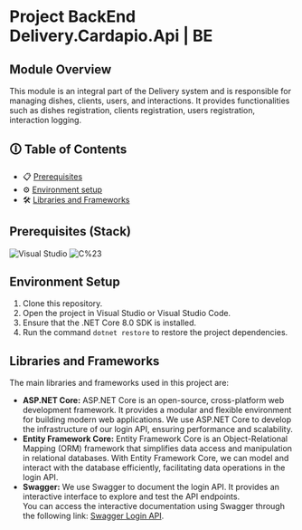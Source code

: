 # Project BackEnd Delivery.Cardapio.Api | BE

## Module Overview
This module is an integral part of the Delivery system and is responsible for managing dishes, clients, users, and interactions. 
It provides functionalities such as dishes registration, clients registration, users registration, interaction logging.

## **🛈 Table of Contents**
* 📋 [Prerequisites](#prerequisites-stack)
* ⚙️ [Environment setup](#environment-setup)
* 🛠️ [Libraries and Frameworks](#libraries-and-frameworks)

## Prerequisites (Stack)
![Visual Studio](https://img.shields.io/badge/Visual_Studio-%230078D7.svg?style=for-the-badge&logo=visual-studio&logoColor=white)
![C%23](https://img.shields.io/badge/C%23-%23239120.svg?style=for-the-badge&logo=c-sharp&logoColor=white)

## Environment Setup
1. Clone this repository.
2. Open the project in Visual Studio or Visual Studio Code.
3. Ensure that the .NET Core 8.0 SDK is installed.
4. Run the command `dotnet restore` to restore the project dependencies.

## Libraries and Frameworks
The main libraries and frameworks used in this project are:
- **ASP.NET Core:** ASP.NET Core is an open-source, cross-platform web development framework. It provides a modular and flexible environment for building modern web applications. We use ASP.NET Core to develop the infrastructure of our login API, ensuring performance and scalability.
- **Entity Framework Core:** Entity Framework Core is an Object-Relational Mapping (ORM) framework that simplifies data access and manipulation in relational databases. With Entity Framework Core, we can model and interact with the database efficiently, facilitating data operations in the login API.
- **Swagger:** We use Swagger to document the login API. It provides an interactive interface to explore and test the API endpoints.  
  You can access the interactive documentation using Swagger through the following link: [Swagger Login API](https://swagger.io/tools/swagger-ui/).
